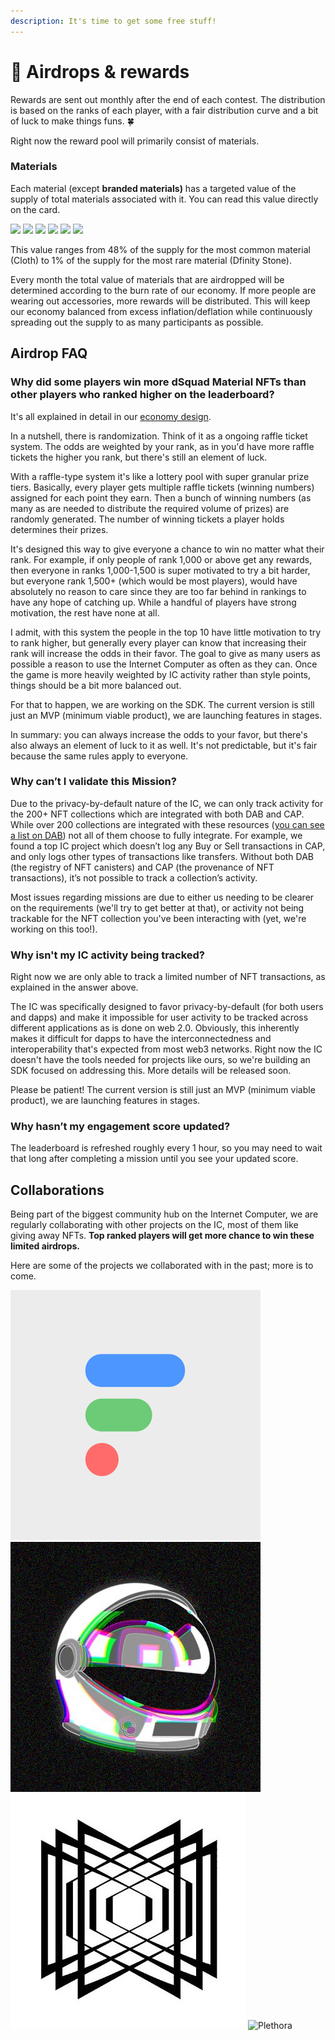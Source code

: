 ```yaml
---
description: It's time to get some free stuff!
---
```


# 🎁 Airdrops & rewards

Rewards are sent out monthly after the end of each contest. The distribution is based on the ranks of each player, with a fair distribution curve and a bit of luck to make things funs. 🍀

Right now the reward pool will primarily consist of materials.

### **Materials**

Each material (except **branded materials)** has a targeted value of the supply of total materials associated with it. You can read this value directly on the card.

![](<../.gitbook/assets/Capture d’écran 2022-06-09 à 06.03.11.png>) ![](<../.gitbook/assets/Capture d’écran 2022-06-09 à 06.03.20.png>) ![](<../.gitbook/assets/Capture d’écran 2022-06-09 à 06.03.30 (1).png>) ![](<../.gitbook/assets/Capture d’écran 2022-06-09 à 06.03.40.png>) ![](<../.gitbook/assets/Capture d’écran 2022-06-09 à 06.03.53.png>) ![](<../.gitbook/assets/Capture d’écran 2022-06-09 à 06.04.07 (1).png>)

This value ranges from 48% of the supply for the most common material (Cloth) to 1% of the supply for the most rare material (Dfinity Stone).

Every month the total value of materials that are airdropped will be determined according to the burn rate of our economy. If more people are wearing out accessories, more rewards will be distributed. This will keep our economy balanced from excess inflation/deflation while continuously spreading out the supply to as many participants as possible.

## Airdrop FAQ

### Why did some players win more dSquad Material NFTs than other players who ranked higher on the leaderboard?
It's all explained in detail in our [economy design](https://dsquad.gitbook.io/docs/earn/economy-design#leaderboard-and-rewards).

In a nutshell, there is randomization. Think of it as a ongoing raffle ticket system. The odds are weighted by your rank, as in you'd have more raffle tickets the higher you rank, but there's still an element of luck.

With a raffle-type system it's like a lottery pool with super granular prize tiers. Basically, every player gets multiple raffle tickets (winning numbers) assigned for each point they earn. Then a bunch of winning numbers (as many as are needed to distribute the required volume of prizes) are randomly generated. The number of winning tickets a player holds determines their prizes.

It's designed this way to give everyone a chance to win no matter what their rank. For example, if only people of rank 1,000 or above get any rewards, then everyone in ranks 1,000-1,500 is super motivated to try a bit harder, but everyone rank 1,500+ (which would be most players), would have absolutely no reason to care since they are too far behind in rankings to have any hope of catching up. While a handful of players have strong motivation, the rest have none at all.

I admit, with this system the people in the top 10 have little motivation to try to rank higher, but generally every player can know that increasing their rank will increase the odds in their favor. The goal to give as many users as possible a reason to use the Internet Computer as often as they can. Once the game is more heavily weighted by IC activity rather than style points, things should be a bit more balanced out.

For that to happen, we are working on the SDK. The current version is still just an MVP (minimum viable product), we are launching features in stages. 

In summary: you can always increase the odds to your favor, but there's also always an element of luck to it as well. It's not predictable, but it's fair because the same rules apply to everyone.

### Why can’t I validate this Mission?
Due to the privacy-by-default nature of the IC, we can only track activity for the 200+ NFT collections which are integrated with both DAB and CAP. While over 200 collections are integrated with these resources ([you can see a list on DAB](https://dab.ooo/nfts/)) not all of them choose to fully integrate. For example, we found a top IC project which doesn’t log any Buy or Sell transactions in CAP, and only logs other types of transactions like transfers. Without both DAB (the registry of NFT canisters) and CAP (the provenance of NFT transactions), it’s not possible to track a collection’s activity.

Most issues regarding missions are due to either us needing to be clearer on the requirements (we'll try to get better at that), or activity not being trackable for the NFT collection you've been interacting with (yet, we're working on this too!).

### Why isn't my IC activity being tracked?
Right now we are only able to track a limited number of NFT transactions, as explained in the answer above.

The IC was specifically designed to favor privacy-by-default (for both users and dapps) and make it impossible for user activity to be tracked across different applications as is done on web 2.0. Obviously, this inherently makes it difficult for dapps to have the interconnectedness and interoperability that's expected from most web3 networks. Right now the IC doesn't have the tools needed for projects like ours, so we're building an SDK focused on addressing this. More details will be released soon.

Please be patient! The current version is still just an MVP (minimum viable product), we are launching features in stages.

### Why hasn’t my engagement score updated?
The leaderboard is refreshed roughly every 1 hour, so you may need to wait that long after completing a mission until you see your updated score.

## Collaborations

Being part of the biggest community hub on the Internet Computer, we are regularly collaborating with other projects on the IC, most of them like giving away NFTs. **Top ranked players will get more chance to win these limited airdrops.**

Here are some of the projects we collaborated with in the past; more is to come.

![Finterest](../.gitbook/assets/finterest.png) ![Internet Astronaut](<../.gitbook/assets/ia (2).png>) ![Impossible things](<../.gitbook/assets/impossible (2).jpeg>) ![Plethora](<../.gitbook/assets/PXa4IWA0\_400x400 (1) (1).jpeg>)
